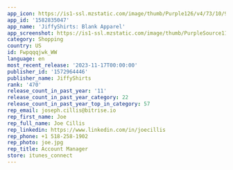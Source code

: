 ```yaml
---
app_icon: https://is1-ssl.mzstatic.com/image/thumb/Purple126/v4/73/10/9f/73109fd9-9e77-7c22-afe6-40edb3f11167/AppIcon-1x_U007emarketing-0-5-0-85-220.png/1024x1024bb.png
app_id: '1582835047'
app_name: 'JiffyShirts: Blank Apparel'
app_screenshot: https://is1-ssl.mzstatic.com/image/thumb/PurpleSource116/v4/1e/c9/6c/1ec96cc3-89bc-8be0-90ad-6f22e7b0b153/a9c7f4e1-281f-46f3-832b-8864c0945fbc_6.5_inch-1.jpg.png/1242x2688bb.png
category: Shopping
country: US
id: Fwpqqqjwk_WW
language: en
most_recent_release: '2023-11-17T00:00:00'
publisher_id: '1572964446'
publisher_name: JiffyShirts
rank: '470'
release_count_in_past_year: '11'
release_count_in_past_year_category: 22
release_count_in_past_year_top_in_category: 57
rep_email: joseph.cillis@bitrise.io
rep_first_name: Joe
rep_full_name: Joe Cillis
rep_linkedin: https://www.linkedin.com/in/joecillis
rep_phone: +1 518-258-1902
rep_photo: joe.jpg
rep_title: Account Manager
store: itunes_connect
---
```

